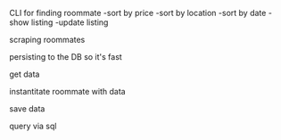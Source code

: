 CLI for finding roommate
	-sort by price
	-sort by location
	-sort by date 
	-show listing
	-update listing

scraping roommates

persisting to the DB so it's fast


get data

instantitate roommate with data

save data

query via sql
